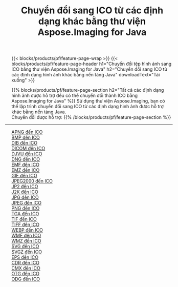 ﻿---
title: Chuyển đổi sang ICO từ các định dạng khác bằng thư viện Aspose.Imaging for Java 
weight: 3920
url: /vi/java/conversion/to/ico 
lang: vi
langdirlevel: 2
locales: zh-hans,ja,it,ru,de,es,fr,nl,id,lt,pl,pt,vi,tr,ko,zh-hant,ar,hi,th,sv,cs,uk,he
description: Sử dụng Aspose.Imaging, bạn có thể chuyển đổi sang ICO từ các định dạng khác bằng Java
---

{{< blocks/products/pf/feature-page-wrap >}}
{{< blocks/products/pf/feature-page-header h1="Chuyển đổi tệp hình ảnh sang ICO bằng thư viện Aspose.Imaging for Java" h2="Chuyển đổi sang ICO từ các định dạng hình ảnh khác bằng nền tảng Java" downloadText="Tải xuống" >}}


{{% blocks/products/pf/feature-page-section  h2="Tất cả các định dạng hình ảnh được hỗ trợ đều có thể chuyển đổi thành ICO bằng Aspose.Imaging for Java" %}}
Sử dụng thư viện Aspose.Imaging, bạn có thể lập trình chuyển đổi sang ICO từ các định dạng hình ảnh được hỗ trợ khác bằng nền tảng Java.
<br/>
Chuyển đổi được hỗ trợ:
{{% /blocks/products/pf/feature-page-section %}}
<div class="container-fluid productfamilypage bg-gray">
    <div class="convertypes bg-gray agp-content section">
        <div class="container">
		<hr style="margin-left:-20px;"/>
		<div class="row other-converters">
		    <div class='col-md-2 other-converter remove-lp remove-rp'><a href="/imaging/vi/java/conversion/apng-to-ico" >APNG đến ICO</a></div>
<div class='col-md-2 other-converter remove-lp remove-rp'><a href="/imaging/vi/java/conversion/bmp-to-ico" >BMP đến ICO</a></div>
<div class='col-md-2 other-converter remove-lp remove-rp'><a href="/imaging/vi/java/conversion/dib-to-ico" >DIB đến ICO</a></div>
<div class='col-md-2 other-converter remove-lp remove-rp'><a href="/imaging/vi/java/conversion/dicom-to-ico" >DICOM đến ICO</a></div>
<div class='col-md-2 other-converter remove-lp remove-rp'><a href="/imaging/vi/java/conversion/djvu-to-ico" >DJVU đến ICO</a></div>
<div class='col-md-2 other-converter remove-lp remove-rp'><a href="/imaging/vi/java/conversion/dng-to-ico" >DNG đến ICO</a></div>
<div class='col-md-2 other-converter remove-lp remove-rp'><a href="/imaging/vi/java/conversion/emf-to-ico" >EMF đến ICO</a></div>
<div class='col-md-2 other-converter remove-lp remove-rp'><a href="/imaging/vi/java/conversion/emz-to-ico" >EMZ đến ICO</a></div>
<div class='col-md-2 other-converter remove-lp remove-rp'><a href="/imaging/vi/java/conversion/gif-to-ico" >GIF đến ICO</a></div>
<div class='col-md-2 other-converter remove-lp remove-rp'><a href="/imaging/vi/java/conversion/jpeg2000-to-ico" >JPEG2000 đến ICO</a></div>
<div class='col-md-2 other-converter remove-lp remove-rp'><a href="/imaging/vi/java/conversion/jp2-to-ico" >JP2 đến ICO</a></div>
<div class='col-md-2 other-converter remove-lp remove-rp'><a href="/imaging/vi/java/conversion/j2k-to-ico" >J2K đến ICO</a></div>
<div class='col-md-2 other-converter remove-lp remove-rp'><a href="/imaging/vi/java/conversion/jpg-to-ico" >JPG đến ICO</a></div>
<div class='col-md-2 other-converter remove-lp remove-rp'><a href="/imaging/vi/java/conversion/jpeg-to-ico" >JPEG đến ICO</a></div>
<div class='col-md-2 other-converter remove-lp remove-rp'><a href="/imaging/vi/java/conversion/png-to-ico" >PNG đến ICO</a></div>
<div class='col-md-2 other-converter remove-lp remove-rp'><a href="/imaging/vi/java/conversion/tga-to-ico" >TGA đến ICO</a></div>
<div class='col-md-2 other-converter remove-lp remove-rp'><a href="/imaging/vi/java/conversion/tif-to-ico" >TIF đến ICO</a></div>
<div class='col-md-2 other-converter remove-lp remove-rp'><a href="/imaging/vi/java/conversion/tiff-to-ico" >TIFF đến ICO</a></div>
<div class='col-md-2 other-converter remove-lp remove-rp'><a href="/imaging/vi/java/conversion/webp-to-ico" >WEBP đến ICO</a></div>
<div class='col-md-2 other-converter remove-lp remove-rp'><a href="/imaging/vi/java/conversion/wmf-to-ico" >WMF đến ICO</a></div>
<div class='col-md-2 other-converter remove-lp remove-rp'><a href="/imaging/vi/java/conversion/wmz-to-ico" >WMZ đến ICO</a></div>
<div class='col-md-2 other-converter remove-lp remove-rp'><a href="/imaging/vi/java/conversion/svg-to-ico" >SVG đến ICO</a></div>
<div class='col-md-2 other-converter remove-lp remove-rp'><a href="/imaging/vi/java/conversion/svgz-to-ico" >SVGZ đến ICO</a></div>
<div class='col-md-2 other-converter remove-lp remove-rp'><a href="/imaging/vi/java/conversion/eps-to-ico" >EPS đến ICO</a></div>
<div class='col-md-2 other-converter remove-lp remove-rp'><a href="/imaging/vi/java/conversion/cdr-to-ico" >CDR đến ICO</a></div>
<div class='col-md-2 other-converter remove-lp remove-rp'><a href="/imaging/vi/java/conversion/cmx-to-ico" >CMX đến ICO</a></div>
<div class='col-md-2 other-converter remove-lp remove-rp'><a href="/imaging/vi/java/conversion/otg-to-ico" >OTG đến ICO</a></div>
<div class='col-md-2 other-converter remove-lp remove-rp'><a href="/imaging/vi/java/conversion/odg-to-ico" >ODG đến ICO</a></div>
                </div>
        </div>
    </div>
</div>
<br/>

